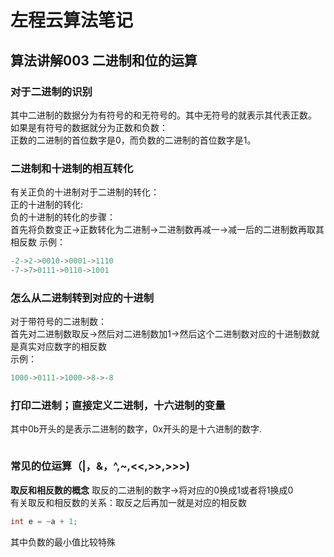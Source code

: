 # 左程云算法笔记
## 算法讲解003 二进制和位的运算
### 对于二进制的识别
其中二进制的数据分为有符号的和无符号的。其中无符号的就表示其代表正数。  
如果是有符号的数据就分为正数和负数：  
正数的二进制的首位数字是0，而负数的二进制的首位数字是1。
### 二进制和十进制的相互转化
有关正负的十进制对于二进制的转化：  
正的十进制的转化:  
负的十进制的转化的步骤：  
首先将负数变正->正数转化为二进制->二进制数再减一->减一后的二进制数再取其相反数
示例：
```java
-2->2->0010->0001->1110
-7->7>0111->0110->1001
```
### 怎么从二进制转到对应的十进制
对于带符号的二进制数：  
首先对二进制数取反->然后对二进制数加1->然后这个二进制数对应的十进制数就是真实对应数字的相反数   
示例：
```java
1000->0111->1000->8->-8
```
### 打印二进制；直接定义二进制，十六进制的变量
其中0b开头的是表示二进制的数字，0x开头的是十六进制的数字.
```java
```
### 常见的位运算（|，&，^,~,<<,>>,>>>)
**取反和相反数的概念**
取反的二进制的数字->将对应的0换成1或者将1换成0  
有关取反和相反数的关系：取反之后再加一就是对应的相反数
```java
int e = ~a + 1;
```
其中负数的最小值比较特殊






